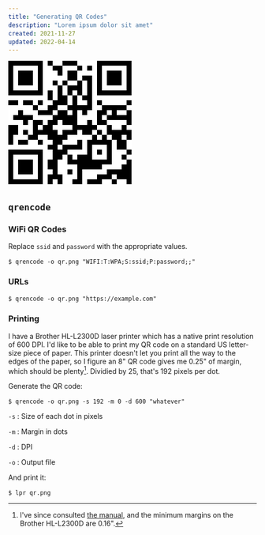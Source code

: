 ```yaml
---
title: "Generating QR Codes"
description: "Lorem ipsum dolor sit amet"
created: 2021-11-27
updated: 2022-04-14
---
```


![QR Code](static/images/qr.png)

## `qrencode`

### WiFi QR Codes

Replace `ssid` and `password` with the appropriate values.

```shell
$ qrencode -o qr.png "WIFI:T:WPA;S:ssid;P:password;;"
```

### URLs

```shell
$ qrencode -o qr.png "https://example.com"
```

### Printing

I have a Brother HL-L2300D laser printer which has a native print resolution of 600 DPI. I'd like to be able to print my QR code on a standard US letter-size piece of paper. This printer doesn't let you print all the way to the edges of the paper, so I figure an 8" QR code gives me 0.25" of margin, which should be plenty[^1]. Dividied by 25, that's 192 pixels per dot.

Generate the QR code:

```shell
$ qrencode -o qr.png -s 192 -m 0 -d 600 "whatever"
```
`-s`
:   Size of each dot in pixels

`-m`
:   Margin in dots

`-d`
:   DPI

`-o`
:   Output file

And print it:

```shell
$ lpr qr.png
```

[^1]: I've since consulted [the manual](https://support.brother.com/g/s/id/htmldoc/printer/cv_hll2300d/use/manual/index.html#GUID-1BBF837B-7708-4FCB-8F03-EBC668571B9F_20#KEY=unprintable%20areas), and the minimum margins on the Brother HL-L2300D are 0.16".